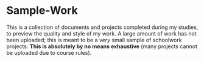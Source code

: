 # Sample-Work
This is a collection of documents and projects completed during my studies, to preview the quality and style of my work. A large amount of work has not been uploaded; this is meant to be a _very_ small sample of schoolwork projects. <b>This is absolutely by no means exhaustive</b> (many projects cannot be uploaded due to course rules).
